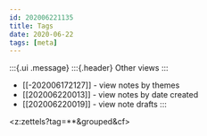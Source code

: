 ```yaml
---
id: 202006221135
title: Tags
date: 2020-06-22
tags: [meta]
---
```

:::{.ui .message}
:::{.header}
Other views
:::
- [[-202006172127]] - view notes by themes 
- [[202006220013]] - view notes by date created 
- [[202006220019]] - view note drafts
::: 

<z:zettels?tag=**&grouped&cf>